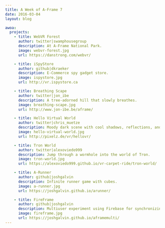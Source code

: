 ```yaml
---
title: A Week of A-Frame 7
date: 2016-03-04
layout: blog

awoa:
  projects:
    - title: WebVR Forest
      author: twitter|swamphousegroup
      description: At A-Frame National Park.
      image: webvr-forest.jpg
      url: https://danstrong.com/webvr/

    - title: iSpyStore
      author: github|dkraeker
      description: E-Commerce spy gadget store.
      image: ispystore.jpg
      url: http://vr.ispystore.ca

    - title: Breathing Scape
      author: twitter|jon_ibe
      description: A tree-adorned hill that slowly breathes.
      image: breathing-scape.jpg
      url: http://www.jon-ibe.be/aframe/

    - title: Hello Virtual World
      author: twitter|chris_muetze
      description: Moody dark scene with cool shadows, reflections, and animated clouds.
      image: hello-virtual-world.jpg
      url: http://pixelz.de/vr/hellovr/

    - title: Tron World
      author: twitter|alexoviedo999
      description: Jump through a wormhole into the world of Tron.
      image: tron-world.jpg
      url: https://alexoviedo999.github.io/vr-carpet-ride/tron-world/

    - title: A-Runner
      author: github|joshgalvin
      description: Infinite runner game with cubes.
      image: a-runner.jpg
      url: https://joshgalvin.github.io/arunner/

    - title: FireFrame
      author: github|joshgalvin
      description: Multiuser experiment using Firebase for synchronizing users connected to the same A-Frame scene.
      image: fireframe.jpg
      url: https://joshgalvin.github.io/aframemulti/
---
```

